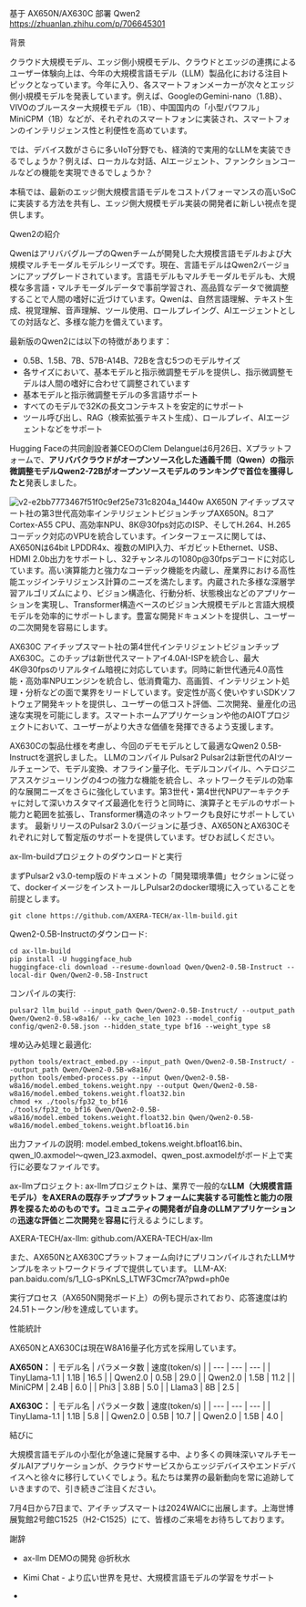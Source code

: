 基于 AX650N/AX630C 部署 Qwen2
https://zhuanlan.zhihu.com/p/706645301


背景

クラウド大規模モデル、エッジ側小規模モデル、クラウドとエッジの連携による
ユーザー体験向上は、今年の大規模言語モデル（LLM）製品化における注目トピックとなっています。今年に入り、各スマートフォンメーカーが次々とエッジ側小規模モデルを発表しています。例えば、GoogleのGemini-nano（1.8B）、VIVOのブルースター大規模モデル（1B）、中国国内の「小型パワフル」MiniCPM（1B）などが、それぞれのスマートフォンに実装され、スマートフォンのインテリジェンス性と利便性を高めています。

では、デバイス数がさらに多いIoT分野でも、経済的で実用的なLLMを実装できるでしょうか？例えば、ローカルな対話、AIエージェント、ファンクションコールなどの機能を実現できるでしょうか？

本稿では、最新のエッジ側大規模言語モデルをコストパフォーマンスの高いSoCに実装する方法を共有し、エッジ側大規模モデル実装の開発者に新しい視点を提供します。

Qwen2の紹介

QwenはアリババグループのQwenチームが開発した大規模言語モデルおよび大規模マルチモーダルモデルシリーズです。現在、言語モデルはQwen2バージョンにアップグレードされています。言語モデルもマルチモーダルモデルも、大規模な多言語・マルチモーダルデータで事前学習され、高品質なデータで微調整することで人間の嗜好に近づけています。Qwenは、自然言語理解、テキスト生成、視覚理解、音声理解、ツール使用、ロールプレイング、AIエージェントとしての対話など、多様な能力を備えています。

最新版のQwen2には以下の特徴があります：

* 0.5B、1.5B、7B、57B-A14B、72Bを含む5つのモデルサイズ
* 各サイズにおいて、基本モデルと指示微調整モデルを提供し、指示微調整モデルは人間の嗜好に合わせて調整されています
* 基本モデルと指示微調整モデルの多言語サポート
* すべてのモデルで32Kの長文コンテキストを安定的にサポート
* ツール呼び出し、RAG（検索拡張テキスト生成）、ロールプレイ、AIエージェントなどをサポート

Hugging Faceの共同創設者兼CEOのClem Delangueは6月26日、Xプラットフォームで、**アリババクラウドがオープンソース化した通義千問（Qwen）の指示微調整モデルQwen2-72Bがオープンソースモデルのランキングで首位を獲得したと**発表しました。

![v2-e2bb7773467f51f0c9ef25e731c8204a_1440w](https://github.com/user-attachments/assets/17d4dbea-afbb-45fd-a748-08cfd74cc4f3)
AX650N
アイチップスマート社の第3世代高効率インテリジェントビジョンチップAX650N。8コアCortex-A55 CPU、高効率NPU、8K@30fps対応のISP、そしてH.264、H.265コーデック対応のVPUを統合しています。インターフェースに関しては、AX650Nは64bit LPDDR4x、複数のMIPI入力、ギガビットEthernet、USB、HDMI 2.0b出力をサポートし、32チャンネルの1080p@30fpsデコードに対応しています。高い演算能力と強力なコーデック機能を内蔵し、産業界における高性能エッジインテリジェンス計算のニーズを満たします。内蔵された多様な深層学習アルゴリズムにより、ビジョン構造化、行動分析、状態検出などのアプリケーションを実現し、Transformer構造ベースのビジョン大規模モデルと言語大規模モデルを効率的にサポートします。豊富な開発ドキュメントを提供し、ユーザーの二次開発を容易にします。


AX630C
アイチップスマート社の第4世代インテリジェントビジョンチップAX630C。このチップは新世代スマートアイ4.0AI-ISPを統合し、最大4K@30fpsのリアルタイム暗視に対応しています。同時に新世代通元4.0高性能・高効率NPUエンジンを統合し、低消費電力、高画質、インテリジェント処理・分析などの面で業界をリードしています。安定性が高く使いやすいSDKソフトウェア開発キットを提供し、ユーザーの低コスト評価、二次開発、量産化の迅速な実現を可能にします。スマートホームアプリケーションや他のAIOTプロジェクトにおいて、ユーザーがより大きな価値を発揮できるよう支援します。

AX630Cの製品仕様を考慮し、今回のデモモデルとして最適なQwen2 0.5B-Instructを選択しました。
LLMのコンパイル
Pulsar2
Pulsar2は新世代のAIツールチェーンで、モデル変換、オフライン量子化、モデルコンパイル、ヘテロジニアススケジューリングの4つの強力な機能を統合し、ネットワークモデルの効率的な展開ニーズをさらに強化しています。第3世代・第4世代NPUアーキテクチャに対して深いカスタマイズ最適化を行うと同時に、演算子とモデルのサポート能力と範囲を拡張し、Transformer構造のネットワークも良好にサポートしています。
最新リリースのPulsar2 3.0バージョンに基づき、AX650NとAX630Cそれぞれに対して暫定版のサポートを提供しています。ぜひお試しください。


ax-llm-buildプロジェクトのダウンロードと実行

まずPulsar2 v3.0-temp版のドキュメントの「開発環境準備」セクションに従って、dockerイメージをインストールしPulsar2のdocker環境に入っていることを前提とします。

```text
git clone https://github.com/AXERA-TECH/ax-llm-build.git
```

Qwen2-0.5B-Instructのダウンロード:
```text
cd ax-llm-build
pip install -U huggingface_hub
huggingface-cli download --resume-download Qwen/Qwen2-0.5B-Instruct --local-dir Qwen/Qwen2-0.5B-Instruct
```

コンパイルの実行:
```text
pulsar2 llm_build --input_path Qwen/Qwen2-0.5B-Instruct/ --output_path Qwen/Qwen2-0.5B-w8a16/ --kv_cache_len 1023 --model_config config/qwen2-0.5B.json --hidden_state_type bf16 --weight_type s8
```

埋め込み処理と最適化:
```text
python tools/extract_embed.py --input_path Qwen/Qwen2-0.5B-Instruct/ --output_path Qwen/Qwen2-0.5B-w8a16/
python tools/embed-process.py --input Qwen/Qwen2-0.5B-w8a16/model.embed_tokens.weight.npy --output Qwen/Qwen2-0.5B-w8a16/model.embed_tokens.weight.float32.bin
chmod +x ./tools/fp32_to_bf16
./tools/fp32_to_bf16 Qwen/Qwen2-0.5B-w8a16/model.embed_tokens.weight.float32.bin Qwen/Qwen2-0.5B-w8a16/model.embed_tokens.weight.bfloat16.bin
```

出力ファイルの説明:
model.embed_tokens.weight.bfloat16.bin、qwen_l0.axmodel〜qwen_l23.axmodel、qwen_post.axmodelがボード上で実行に必要なファイルです。

ax-llmプロジェクト:
ax-llmプロジェクトは、業界で一般的な**LLM（大規模言語モデル）**をAXERAの既存チッププラットフォームに実装する可能性と能力の限界を探るためのものです。コミュニティの開発者が自身の**LLMアプリケーション**の**迅速な評価**と**二次開発**を**容易に**行えるようにします。

AXERA-TECH/ax-llm:
github.com/AXERA-TECH/ax-llm

また、AX650NとAX630Cプラットフォーム向けにプリコンパイルされたLLMサンプルをネットワークドライブで提供しています。
LLM-AX:
pan.baidu.com/s/1_LG-sPKnLS_LTWF3Cmcr7A?pwd=ph0e

実行プロセス（AX650N開発ボード上）の例も提示されており、応答速度は約24.51トークン/秒を達成しています。


性能統計

AX650NとAX630Cは現在W8A16量子化方式を採用しています。

**AX650N：**
| モデル名 | パラメータ数 | 速度(token/s) |
| --- | --- | --- |
| TinyLlama-1.1 | 1.1B | 16.5 |
| Qwen2.0 | 0.5B | 29.0 |
| Qwen2.0 | 1.5B | 11.2 |
| MiniCPM | 2.4B | 6.0 |
| Phi3 | 3.8B | 5.0 |
| Llama3 | 8B | 2.5 |

**AX630C：**
| モデル名 | パラメータ数 | 速度(token/s) |
| --- | --- | --- |
| TinyLlama-1.1 | 1.1B | 5.8 |
| Qwen2.0 | 0.5B | 10.7 |
| Qwen2.0 | 1.5B | 4.0 |

結びに

大規模言語モデルの小型化が急速に発展する中、より多くの興味深いマルチモーダルAIアプリケーションが、クラウドサービスからエッジデバイスやエンドデバイスへと徐々に移行していくでしょう。私たちは業界の最新動向を常に追跡していきますので、引き続きご注目ください。

7月4日から7日まで、アイチップスマートは2024WAICに出展します。上海世博展覧館2号館C1525（H2-C1525）にて、皆様のご来場をお待ちしております。

謝辞
* ax-llm DEMOの開発 @折秋水
* Kimi Chat - より広い世界を見せ、大規模言語モデルの学習をサポート

* 



